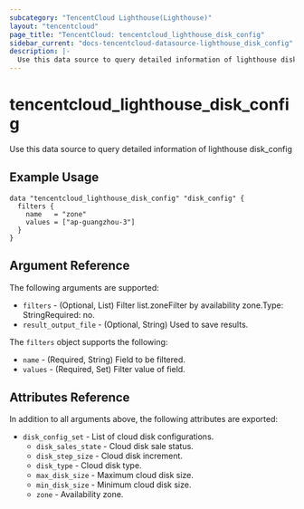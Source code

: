 ```yaml
---
subcategory: "TencentCloud Lighthouse(Lighthouse)"
layout: "tencentcloud"
page_title: "TencentCloud: tencentcloud_lighthouse_disk_config"
sidebar_current: "docs-tencentcloud-datasource-lighthouse_disk_config"
description: |-
  Use this data source to query detailed information of lighthouse disk_config
---
```


# tencentcloud_lighthouse_disk_config

Use this data source to query detailed information of lighthouse disk_config

## Example Usage

```hcl
data "tencentcloud_lighthouse_disk_config" "disk_config" {
  filters {
    name   = "zone"
    values = ["ap-guangzhou-3"]
  }
}
```

## Argument Reference

The following arguments are supported:

* `filters` - (Optional, List) Filter list.zoneFilter by availability zone.Type: StringRequired: no.
* `result_output_file` - (Optional, String) Used to save results.

The `filters` object supports the following:

* `name` - (Required, String) Field to be filtered.
* `values` - (Required, Set) Filter value of field.

## Attributes Reference

In addition to all arguments above, the following attributes are exported:

* `disk_config_set` - List of cloud disk configurations.
  * `disk_sales_state` - Cloud disk sale status.
  * `disk_step_size` - Cloud disk increment.
  * `disk_type` - Cloud disk type.
  * `max_disk_size` - Maximum cloud disk size.
  * `min_disk_size` - Minimum cloud disk size.
  * `zone` - Availability zone.



